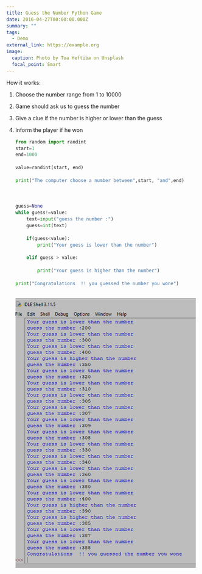 ```yaml
---
title: Guess the Number Python Game
date: 2016-04-27T00:00:00.000Z
summary: ""
tags:
  - Demo
external_link: https://example.org
image:
  caption: Photo by Toa Heftiba on Unsplash
  focal_point: Smart
---
```

H﻿ow it works:

1. Choose the number range from 1 to 10000
2. Game should ask us to guess the number
3. Give a clue if the number is higher or lower than the guess
4. Inform the player if he won


   ```python
   from random import randint
   start=1
   end=1000

   value=randint(start, end)

   print("The computer choose a number between",start, "and",end)



   guess=None
   while guess!=value:
       text=input("guess the number :")
       guess=int(text)

       if(guess<value):
           print("Your guess is lower than the number")

       elif guess > value:
           
           print("Your guess is higher than the number")

   print("Congratulations  !! you guessed the number you wone")            
               
   ```

   ![](gamee.png)